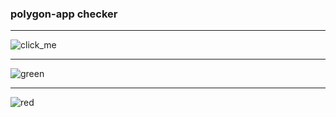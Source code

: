 ### polygon-app checker

---

![click_me](https://raw.githubusercontent.com/Nachyn/polygon-app/master/Images/click_me.png)

---

![green](https://raw.githubusercontent.com/Nachyn/polygon-app/master/Images/green.png)

---

![red](https://raw.githubusercontent.com/Nachyn/polygon-app/master/Images/red.png)
